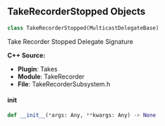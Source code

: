 ## TakeRecorderStopped Objects

```python
class TakeRecorderStopped(MulticastDelegateBase)
```

Take Recorder Stopped  Delegate Signature

**C++ Source:**

- **Plugin**: Takes
- **Module**: TakeRecorder
- **File**: TakeRecorderSubsystem.h

<a id="unreal.TakeRecorderStopped.__init__"></a>

#### __init__

```python
def __init__(*args: Any, **kwargs: Any) -> None
```

<a id="unreal.TakesCoreBlueprintLibrary_OnTakeRecorderSlateChanged"></a>